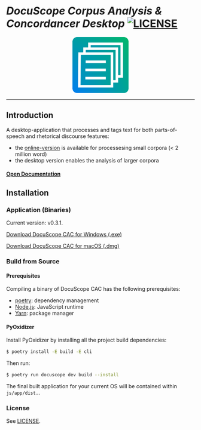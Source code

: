 # *DocuScope Corpus Analysis & Concordancer Desktop* [![LICENSE][license-image]][license-url]

<div class="image" align="center">
    <img width="150" height="auto" src="https://raw.githubusercontent.com/browndw/docuscope-cac/main/js/app/icons/icon_256x256x32.png" alt="DocuScope logo">
    <br>
</div>

---

## Introduction

A desktop-application that processes and tags text for both parts-of-speech and rhetorical discourse features: 

-   the [online-version][online-version] is available for processesing small corpora (< 2 million word)
-   the desktop version enables the analysis of larger corpora

#### [Open Documentation][docs]

## Installation

### Application (Binaries)

Current version: v0.3.1.

[Download DocuScope CAC for Windows (.exe)][windows]

[Download DocuScope CAC for macOS (.dmg)][mac-intel]

### Build from Source

#### Prerequisites

Compiling a binary of DocuScope CAC has the following prerequisites:

* [poetry][poetry]: dependency management
* [Node.js][node-js]: JavaScript runtime
* [Yarn][yarn]: package manager

#### PyOxidizer

Install PyOxidizer by installing all the project build dependencies:

``` bash
$ poetry install -E build -E cli
```

Then run:

``` bash
$ poetry run docuscope dev build --install
```

The final built application for your current OS will be contained within `js/app/dist.`. 

### License

See [LICENSE][license-url].


[online-version]: https://docuscope-ca.eberly.cmu.edu/

[electron]: http://electron.atom.io/
[poetry]: https://python-poetry.org/docs/#installation
[yarn]: https://classic.yarnpkg.com/en/docs/install#debian-stable
[node-js]: https://nodejs.org/en/

[mac-intel]: https://github.com/browndw/docuscope-cac/releases/download/v0.3.1/DocuScope.CAC-0.3.1.dmg
[windows]: https://github.com/browndw/docuscope-cac/releases/download/v0.3.1/DocuScope.CAC.Setup.0.3.1.exe

[license-image]: https://img.shields.io/badge/license-Apache2-blue.svg
[license-url]: https://github.com/browndw/docuscope-cac/blob/main/LICENSE

[docs]: https://docuscope.github.io/
